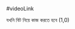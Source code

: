 #videoLink [](https://youtu.be/TzGuQUtrARA?list=PL0G2Ga9ALv6kKWhJAkxU1ZUcwYu7ZFx5N)

যখনি বিট নিয়ে কাজ করতে হবে (1,0)